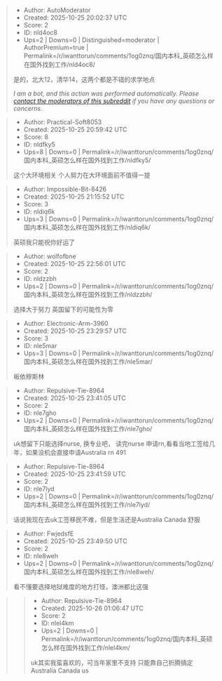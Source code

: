 > - Author: AutoModerator
> - Created: 2025-10-25 20:02:37 UTC
> - Score: 2
> - ID: nld4oc8
> - Ups=2 | Downs=0 | Distinguished=moderator | AuthorPremium=true | Permalink=/r/iwanttorun/comments/1og0znq/国内本科_英硕怎么样在国外找到工作/nld4oc8/
>
> 是的，北大12，清华14，这两个都是不错的求学地点
> 
> *I am a bot, and this action was performed automatically. Please [contact the moderators of this subreddit](/message/compose/?to=/r/iwanttorun) if you have any questions or concerns.*

> - Author: Practical-Soft8053
> - Created: 2025-10-25 20:59:42 UTC
> - Score: 8
> - ID: nldfky5
> - Ups=8 | Downs=0 | Permalink=/r/iwanttorun/comments/1og0znq/国内本科_英硕怎么样在国外找到工作/nldfky5/
>
> 这个大环境相关 个人努力在大环境面前不值得一提

> - Author: Impossible-Bit-8426
> - Created: 2025-10-25 21:15:52 UTC
> - Score: 3
> - ID: nldiq6k
> - Ups=3 | Downs=0 | Permalink=/r/iwanttorun/comments/1og0znq/国内本科_英硕怎么样在国外找到工作/nldiq6k/
>
> 英硕我只能祝你好运了

> - Author: wolfofbne
> - Created: 2025-10-25 22:56:01 UTC
> - Score: 2
> - ID: nldzzbh
> - Ups=2 | Downs=0 | Permalink=/r/iwanttorun/comments/1og0znq/国内本科_英硕怎么样在国外找到工作/nldzzbh/
>
> 选择大于努力
> 英国留下的可能性为零

> - Author: Electronic-Arm-3960
> - Created: 2025-10-25 23:29:57 UTC
> - Score: 3
> - ID: nle5mar
> - Ups=3 | Downs=0 | Permalink=/r/iwanttorun/comments/1og0znq/国内本科_英硕怎么样在国外找到工作/nle5mar/
>
> 皈依穆斯林

> - Author: Repulsive-Tie-8964
> - Created: 2025-10-25 23:41:05 UTC
> - Score: 2
> - ID: nle7gho
> - Ups=2 | Downs=0 | Permalink=/r/iwanttorun/comments/1og0znq/国内本科_英硕怎么样在国外找到工作/nle7gho/
>
> uk想留下只能选择nurse, 换专业吧， 读完nurse 申请rn,看看当地工签给几年，如果没机会直接申请Australia rn 491

> - Author: Repulsive-Tie-8964
> - Created: 2025-10-25 23:41:59 UTC
> - Score: 2
> - ID: nle7lyd
> - Ups=2 | Downs=0 | Permalink=/r/iwanttorun/comments/1og0znq/国内本科_英硕怎么样在国外找到工作/nle7lyd/
>
> 话说我现在去uk工签移民不难，但是生活还是Australia Canada 舒服

> - Author: FwjedsfE
> - Created: 2025-10-25 23:49:50 UTC
> - Score: 2
> - ID: nle8weh
> - Ups=2 | Downs=0 | Permalink=/r/iwanttorun/comments/1og0znq/国内本科_英硕怎么样在国外找到工作/nle8weh/
>
> 看不懂要选择地狱难度的地方打怪，澳洲都比这强

>> - Author: Repulsive-Tie-8964
>> - Created: 2025-10-26 01:06:47 UTC
>> - Score: 2
>> - ID: nlel4km
>> - Ups=2 | Downs=0 | Permalink=/r/iwanttorun/comments/1og0znq/国内本科_英硕怎么样在国外找到工作/nlel4km/
>>
>> uk其实我蛮喜欢的，可当年家里不支持 只能靠自己折腾搞定Australia Canada us
